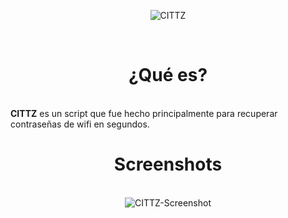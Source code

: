 <p align="center">
<img src="https://imgur.com/t8H61TE.jpg" title="CITTZ">
</p>
<br/>
<h1>
<div align='center'>
¿Qué es?
</div></h1>
<br/>
<b>CITTZ</b> es un script que fue hecho principalmente para recuperar contraseñas de wifi en segundos.
<h1>
<div align='center'>
Screenshots
</div></h1>
<br/>
<div align='center'>
<img src="https://imgur.com/ocUdviz.jpg" title="CITTZ-Screenshot">
</div>

